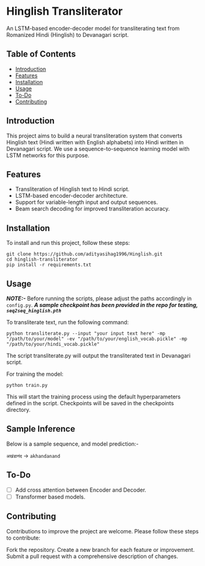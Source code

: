 # Hinglish Transliterator

An LSTM-based encoder-decoder model for transliterating text from Romanized Hindi (Hinglish) to Devanagari script.

## Table of Contents

- [Introduction](#introduction)
- [Features](#features)
- [Installation](#installation)
- [Usage](#usage)
- [To-Do](#to-do)
- [Contributing](#contributing)

## Introduction

This project aims to build a neural transliteration system that converts Hinglish text (Hindi written with English alphabets) into Hindi written in Devanagari script. We use a sequence-to-sequence learning model with LSTM networks for this purpose.

## Features

- Transliteration of Hinglish text to Hindi script.
- LSTM-based encoder-decoder architecture.
- Support for variable-length input and output sequences.
- Beam search decoding for improved transliteration accuracy.

## Installation

To install and run this project, follow these steps:

```
git clone https://github.com/adityasihag1996/Hinglish.git
cd hinglish-transliterator
pip install -r requirements.txt
```

## Usage

**_NOTE:-_** Before running the scripts, please adjust the paths accordingly in `config.py`.
**_A sample checkpoint has been provided in the repo for testing, `seq2seq_hinglish.pth`_**

To transliterate text, run the following command:

```
python transliterate.py --input "your input text here" -mp "/path/to/your/model" -ev "/path/to/your/english_vocab.pickle" -mp "/path/to/your/hindi_vocab.pickle"
```
The script transliterate.py will output the transliterated text in Devanagari script.

For training the model:

```
python train.py
```
This will start the training process using the default hyperparameters defined in the script. Checkpoints will be saved in the checkpoints directory.

## Sample Inference
Below is a sample sequence, and model prediction:-

`अखंडानंद` -> `akhandanand`

## To-Do

- [ ] Add cross attention between Encoder and Decoder.
- [ ] Transformer based models.

## Contributing
Contributions to improve the project are welcome. Please follow these steps to contribute:

Fork the repository.
Create a new branch for each feature or improvement.
Submit a pull request with a comprehensive description of changes.